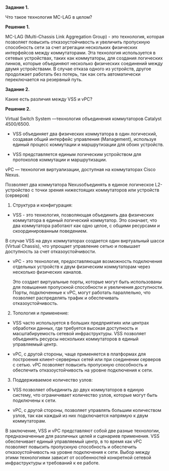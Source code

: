 **Задание 1.**

Что такое технология MC-LAG в целом?


**Решение 1.**

MC-LAG (Multi-Chassis Link Aggregation Group) - это технология, которая позволяет повысить отказоустойчивость и увеличить пропускную способность сети за счет агрегации нескольких физических интерфейсов между коммутаторами.
Эта технология используется в сетевых устройствах, таких как коммутаторы, для создания логических линков, которые объединяют несколько физических соединений между двумя устройствами. 
В случае отказа одного из устройств, другое продолжает работать без потерь, так как сеть автоматически переключается на резервный путь.


**Задание 2.**

Какие есть различия между VSS и vPC?


**Решение 2.**

Virtual Switch System —технология объединения коммутаторов Catalyst 4500/6500.

- VSS объединяет два физических коммутатора в один логический, создавая общий интерфейс управления (Management), используя единый процесс коммутации и маршрутизации для обоих устройств.

- VSS представляется единым логическим устройством для протоколов коммутации и маршрутизации.


vPC — технология виртуализации, доступная на коммутаторах Cisco Nexus.

Позволяет два коммутатора Nexusобъединять в единое логическое L2-устройство с точки зрения нижестоящих коммутаторов или устройств (серверов)



1. Структура и конфигурация:

- VSS - это технология, позволяющая объединить два физических коммутатора в единый логический коммутатор. Это означает, что два коммутатора работают как одно целое, с общими ресурсами и скоординированным поведением.

 В случае VSS на двух коммутаторах создается один виртуальный шасси (Virtual Chassis), что упрощает управление сетью и повышает доступность за счет отказоустойчивости.

- vPC - это технология, предоставляющая возможность подключения отдельных устройств к двум физическим коммутаторам через несколько физических каналов.

  Это создает виртуальные порты, которые могут быть использованы для повышения пропускной способности и увеличения доступности. Порты, подключенные к vPC, могут работать параллельно, что позволяет распределять трафик и обеспечивать отказоустойчивость.

  

2. Топология и применение:

- VSS часто используется в больших предприятиях или центрах обработки данных, где требуется высокая доступность и масштабируемость сетевой инфраструктуры. VSS позволяет объединять ресурсы нескольких коммутаторов в единый управляемый центр.

  
- vPC, с другой стороны, чаще применяется в платформах для построения клиент-серверных сетей или при соединении серверов с сетью. vPC позволяет повысить пропускную способность и обеспечить отказоустойчивость на уровне подключения к сети.


3. Поддерживаемое количество узлов:

- VSS позволяет объединить до двух коммутаторов в единую систему, что ограничивает количество узлов, которые могут быть подключены к сети.
  
- vPC, с другой стороны, позволяет управлять большим количеством узлов, так как каждый из них подключается напрямую к двум коммутаторам.

В заключение, VSS и vPC представляют собой две разные технологии, предназначенные для различных целей и сценариев применения. VSS обеспечивает единый управляемый центр, в то время как vPC позволяет повысить пропускную способность и обеспечить отказоустойчивость на уровне подключения к сети. Выбор между этими технологиями зависит от особенностей конкретной сетевой инфраструктуры и требований к ее работе.
